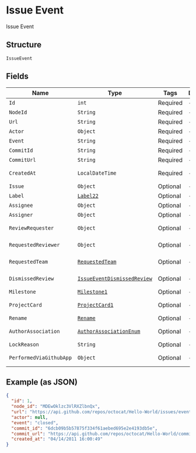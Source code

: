 
# Issue Event

Issue Event

## Structure

`IssueEvent`

## Fields

| Name | Type | Tags | Description | Getter | Setter |
|  --- | --- | --- | --- | --- | --- |
| `Id` | `int` | Required | - | int getId() | setId(int id) |
| `NodeId` | `String` | Required | - | String getNodeId() | setNodeId(String nodeId) |
| `Url` | `String` | Required | - | String getUrl() | setUrl(String url) |
| `Actor` | `Object` | Required | - | Object getActor() | setActor(Object actor) |
| `Event` | `String` | Required | - | String getEvent() | setEvent(String event) |
| `CommitId` | `String` | Required | - | String getCommitId() | setCommitId(String commitId) |
| `CommitUrl` | `String` | Required | - | String getCommitUrl() | setCommitUrl(String commitUrl) |
| `CreatedAt` | `LocalDateTime` | Required | - | LocalDateTime getCreatedAt() | setCreatedAt(LocalDateTime createdAt) |
| `Issue` | `Object` | Optional | - | Object getIssue() | setIssue(Object issue) |
| `Label` | [`Label22`](../../doc/models/label-22.md) | Optional | - | Label22 getLabel() | setLabel(Label22 label) |
| `Assignee` | `Object` | Optional | - | Object getAssignee() | setAssignee(Object assignee) |
| `Assigner` | `Object` | Optional | - | Object getAssigner() | setAssigner(Object assigner) |
| `ReviewRequester` | `Object` | Optional | - | Object getReviewRequester() | setReviewRequester(Object reviewRequester) |
| `RequestedReviewer` | `Object` | Optional | - | Object getRequestedReviewer() | setRequestedReviewer(Object requestedReviewer) |
| `RequestedTeam` | [`RequestedTeam`](../../doc/models/requested-team.md) | Optional | - | RequestedTeam getRequestedTeam() | setRequestedTeam(RequestedTeam requestedTeam) |
| `DismissedReview` | [`IssueEventDismissedReview`](../../doc/models/issue-event-dismissed-review.md) | Optional | - | IssueEventDismissedReview getDismissedReview() | setDismissedReview(IssueEventDismissedReview dismissedReview) |
| `Milestone` | [`Milestone1`](../../doc/models/milestone-1.md) | Optional | - | Milestone1 getMilestone() | setMilestone(Milestone1 milestone) |
| `ProjectCard` | [`ProjectCard1`](../../doc/models/project-card-1.md) | Optional | - | ProjectCard1 getProjectCard() | setProjectCard(ProjectCard1 projectCard) |
| `Rename` | [`Rename`](../../doc/models/rename.md) | Optional | - | Rename getRename() | setRename(Rename rename) |
| `AuthorAssociation` | [`AuthorAssociationEnum`](../../doc/models/author-association-enum.md) | Optional | - | AuthorAssociationEnum getAuthorAssociation() | setAuthorAssociation(AuthorAssociationEnum authorAssociation) |
| `LockReason` | `String` | Optional | - | String getLockReason() | setLockReason(String lockReason) |
| `PerformedViaGithubApp` | `Object` | Optional | - | Object getPerformedViaGithubApp() | setPerformedViaGithubApp(Object performedViaGithubApp) |

## Example (as JSON)

```json
{
  "id": 1,
  "node_id": "MDEwOklzc3VlRXZlbnQx",
  "url": "https://api.github.com/repos/octocat/Hello-World/issues/events/1",
  "actor": null,
  "event": "closed",
  "commit_id": "6dcb09b5b57875f334f61aebed695e2e4193db5e",
  "commit_url": "https://api.github.com/repos/octocat/Hello-World/commits/6dcb09b5b57875f334f61aebed695e2e4193db5e",
  "created_at": "04/14/2011 16:00:49"
}
```

